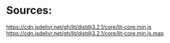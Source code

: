 # Sources:
https://cdn.jsdelivr.net/gh/lit/dist@3.2.1/core/lit-core.min.js
https://cdn.jsdelivr.net/gh/lit/dist@3.2.1/core/lit-core.min.js.map
